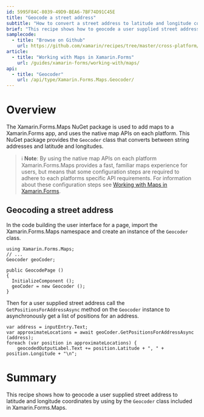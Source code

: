 ```yaml
---
id: 5995F84C-8039-49D9-BEA6-7BF74D91C45E
title: "Geocode a street address"
subtitle: "How to convert a street address to latitude and longitude coordinates"
brief: "This recipe shows how to geocode a user supplied street address to latitude and longitude coordinates by using the `Geocoder` class included in Xamarin.Forms.Maps."
samplecode:
  - title: "Browse on Github" 
    url: https://github.com/xamarin/recipes/tree/master/cross-platform/xamarin-forms/Maps/Geocode/
article:
  - title: "Working with Maps in Xamarin.Forms" 
    url: /guides/xamarin-forms/working-with/maps/
api:
  - title: "Geocoder" 
    url: /api/type/Xamarin.Forms.Maps.Geocoder/
---
```


# Overview

The Xamarin.Forms.Maps NuGet package is used to add maps to a Xamarin.Forms app, and uses the native map APIs on each platform. This NuGet package provides the `Geocoder` class that converts between string addresses and latitude and longitudes.

> ℹ️ **Note**: By using the native map APIs on each platform Xamarin.Forms.Maps provides a fast, familiar maps experience for users, but means that some configuration steps are required to adhere to each platforms specific API requirements. For information about these configuration steps see [Working with Maps in Xamarin.Forms](/guides/xamarin-forms/working-with/maps/).

## Geocoding a street address

In the code building the user interface for a page, import the Xamarin.Forms.Maps namespace and create an instance of the `Geocoder` class.

```
using Xamarin.Forms.Maps;
// ...
Geocoder geoCoder;

public GeocodePage ()
{
  InitializeComponent ();
  geoCoder = new Geocoder ();
}
```

Then for a user supplied street address call the `GetPositionsForAddressAsync` method on the `Geocoder` instance to asynchronously get a list of positions for an address.

```
var address = inputEntry.Text;
var approximateLocations = await geoCoder.GetPositionsForAddressAsync (address);
foreach (var position in approximateLocations) {
    geocodedOutputLabel.Text += position.Latitude + ", " + position.Longitude + "\n";
```

# Summary

This recipe shows how to geocode a user supplied street address to latitude and longitude coordinates by using by the `Geocoder` class included in Xamarin.Forms.Maps.


